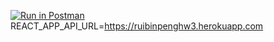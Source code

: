 [![Run in Postman](https://run.pstmn.io/button.svg)](https://app.getpostman.com/run-collection/b1497815447b01a6b77e#?env%5BHW3%5D=W3sia2V5IjoidG9rZW4iLCJ2YWx1ZSI6IkpXVCBleUpoYkdjaU9pSklVekkxTmlJc0luUjVjQ0k2SWtwWFZDSjkuZXlKcFpDSTZJall3TkdWaE9UVXdObU5qTUROaE1EQXdORFptWlRjNVl5SXNJblZ6WlhKdVlXMWxJam9pVW05aWFXNGlMQ0pwWVhRaU9qRTJNVFUzTmprMU16QjkuWmhOQmhtUGNvWG5LLU9DMzBUNFlMUFNBaEFDSTNWZmI0Wm5BMS1vMWE2OCIsImVuYWJsZWQiOnRydWV9XQ==)
REACT_APP_API_URL=https://ruibinpenghw3.herokuapp.com